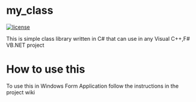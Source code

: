 # my_class
[![license](https://img.shields.io/github/license/mashape/apistatus.svg?maxAge=2592000?style=plastic)](https://github.com/kaviranga/my_class/blob/master/LICENSE)

This is simple class library written in C# that can use in any Visual C++,F# VB.NET project

# How to use this
To use this in Windows Form Application follow the instructions in the project wiki


